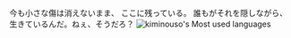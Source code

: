 今も小さな傷は消えないまま、
ここに残っている。
誰もがそれを隠しながら、
生きているんだ。ねぇ、そうだろ？
![kiminouso's Most used languages](https://github-readme-stats.vercel.app/api/top-langs?username=shigatsu-wa-kimi-no-uso&show_icons=true&count_private=true&theme=gotham&hide=javascript,html,css)
